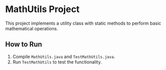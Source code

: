 # MathUtils Project
This project implements a utility class with static methods to perform basic mathematical operations.

## How to Run
1. Compile `MathUtils.java` and `TestMathUtils.java`.
2. Run `TestMathUtils` to test the functionality.

